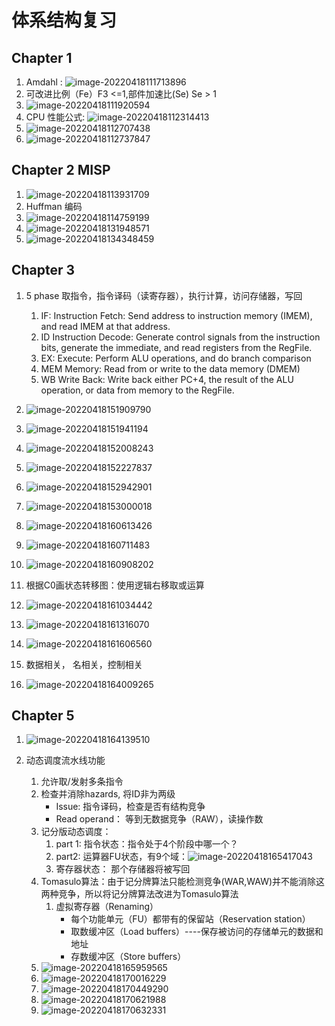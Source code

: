 # 体系结构复习

## Chapter 1

1. Amdahl : ![image-20220418111713896](https://cdn.jsdelivr.net/gh/RamezesDong/Pictures-for-Markdown@main/img/image-20220418111713896.png)
2. 可改进比例（Fe）F3 <=1,部件加速比(Se) Se > 1
3. ![image-20220418111920594](https://cdn.jsdelivr.net/gh/RamezesDong/Pictures-for-Markdown@main/img/image-20220418111920594.png)
4. CPU 性能公式: ![image-20220418112314413](https://cdn.jsdelivr.net/gh/RamezesDong/Pictures-for-Markdown@main/img/image-20220418112314413.png)
5. ![image-20220418112707438](https://cdn.jsdelivr.net/gh/RamezesDong/Pictures-for-Markdown@main/img/image-20220418112707438.png)
6. ![image-20220418112737847](https://cdn.jsdelivr.net/gh/RamezesDong/Pictures-for-Markdown@main/img/image-20220418112737847.png)

## Chapter 2 MISP

1. ![image-20220418113931709](https://cdn.jsdelivr.net/gh/RamezesDong/Pictures-for-Markdown@main/img/image-20220418113931709.png)
2. Huffman 编码
3. ![image-20220418114759199](https://cdn.jsdelivr.net/gh/RamezesDong/Pictures-for-Markdown@main/img/image-20220418114759199.png)
4. ![image-20220418131948571](https://cdn.jsdelivr.net/gh/RamezesDong/Pictures-for-Markdown@main/img/image-20220418131948571.png)
5. ![image-20220418134348459](https://cdn.jsdelivr.net/gh/RamezesDong/Pictures-for-Markdown@main/img/image-20220418134348459.png)

## Chapter 3

1. 5 phase 取指令，指令译码（读寄存器），执行计算，访问存储器，写回
   1. IF: Instruction Fetch: Send address to instruction memory (IMEM), and read IMEM at that address.
   2. ID Instruction Decode: Generate control signals from the instruction bits, generate the immediate, and read registers from the RegFile.
   3. EX: Execute: Perform ALU operations, and do branch comparison
   4. MEM Memory: Read from or write to the data memory (DMEM)
   5. WB Write Back: Write back either PC+4, the result of the ALU operation, or data from memory to the RegFile.

2. ![image-20220418151909790](https://cdn.jsdelivr.net/gh/RamezesDong/Pictures-for-Markdown@main/img/image-20220418151909790.png)
3. ![image-20220418151941194](https://cdn.jsdelivr.net/gh/RamezesDong/Pictures-for-Markdown@main/img/image-20220418151941194.png)
4. ![image-20220418152008243](https://cdn.jsdelivr.net/gh/RamezesDong/Pictures-for-Markdown@main/img/image-20220418152008243.png)
5. ![image-20220418152227837](https://cdn.jsdelivr.net/gh/RamezesDong/Pictures-for-Markdown@main/img/image-20220418152227837.png)
6. ![image-20220418152942901](https://cdn.jsdelivr.net/gh/RamezesDong/Pictures-for-Markdown@main/img/image-20220418152942901.png)
7. ![image-20220418153000018](https://cdn.jsdelivr.net/gh/RamezesDong/Pictures-for-Markdown@main/img/image-20220418153000018.png)

8. ![image-20220418160613426](https://cdn.jsdelivr.net/gh/RamezesDong/Pictures-for-Markdown@main/img/image-20220418160613426.png)
9. ![image-20220418160711483](https://cdn.jsdelivr.net/gh/RamezesDong/Pictures-for-Markdown@main/img/image-20220418160711483.png)
10. ![image-20220418160908202](https://cdn.jsdelivr.net/gh/RamezesDong/Pictures-for-Markdown@main/img/image-20220418160908202.png)
11. 根据C0画状态转移图：使用逻辑右移取或运算
12. ![image-20220418161034442](https://cdn.jsdelivr.net/gh/RamezesDong/Pictures-for-Markdown@main/img/image-20220418161034442.png)
13. ![image-20220418161316070](https://cdn.jsdelivr.net/gh/RamezesDong/Pictures-for-Markdown@main/img/image-20220418161316070.png)
14. ![image-20220418161606560](https://cdn.jsdelivr.net/gh/RamezesDong/Pictures-for-Markdown@main/img/image-20220418161606560.png)
15. 数据相关， 名相关，控制相关
16. ![image-20220418164009265](https://cdn.jsdelivr.net/gh/RamezesDong/Pictures-for-Markdown@main/img/image-20220418164009265.png)

## Chapter 5

1. ![image-20220418164139510](https://cdn.jsdelivr.net/gh/RamezesDong/Pictures-for-Markdown@main/img/image-20220418164139510.png)

2. 动态调度流水线功能
   1. 允许取/发射多条指令
   2. 检查并消除hazards, 将ID非为两级
      - Issue: 指令译码，检查是否有结构竞争
      - Read operand： 等到无数据竞争（RAW），读操作数
   3. 记分版动态调度：
      1. part 1: 指令状态：指令处于4个阶段中哪一个？
      2. part2: 运算器FU状态，有9个域：![image-20220418165417043](https://cdn.jsdelivr.net/gh/RamezesDong/Pictures-for-Markdown@main/img/image-20220418165417043.png)
      3. 寄存器状态： 那个存储器将被写回
   4. Tomasulo算法：由于记分牌算法只能检测竞争(WAR,WAW)并不能消除这两种竞争，所以将记分牌算法改进为Tomasulo算法
      1. 虚拟寄存器（Renaming）
         - 每个功能单元（FU）都带有的保留站（Reservation station）
         - 取数缓冲区（Load buffers）----保存被访问的存储单元的数据和地址
         - 存数缓冲区（Store buffers）
   5. ![image-20220418165959565](https://cdn.jsdelivr.net/gh/RamezesDong/Pictures-for-Markdown@main/img/image-20220418165959565.png)
   6. ![image-20220418170016229](https://cdn.jsdelivr.net/gh/RamezesDong/Pictures-for-Markdown@main/img/image-20220418170016229.png)
   7. ![image-20220418170449290](https://cdn.jsdelivr.net/gh/RamezesDong/Pictures-for-Markdown@main/img/image-20220418170449290.png)
   8. ![image-20220418170621988](https://cdn.jsdelivr.net/gh/RamezesDong/Pictures-for-Markdown@main/img/image-20220418170621988.png)
   9. ![image-20220418170632331](https://cdn.jsdelivr.net/gh/RamezesDong/Pictures-for-Markdown@main/img/image-20220418170632331.png)

